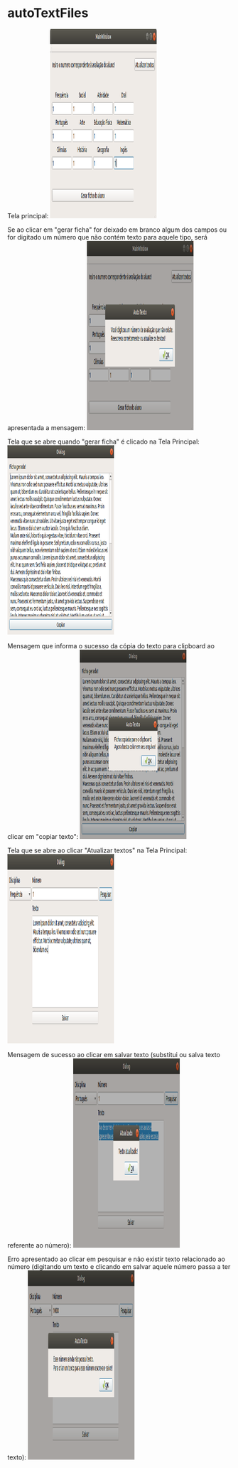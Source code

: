 # autoTextFiles

Tela principal:
<img src="https://raw.githubusercontent.com/lucabenetti/auto-text-files-qt/master/imgs/mainwindow.png" data-canonical-src="https://raw.githubusercontent.com/lucabenetti/auto-text-files-qt/master/imgs/mainwindow.png" width="240" height="426" />

Se ao clicar em "gerar ficha" for deixado em branco algum dos campos ou for digitado um número que não contém texto para aquele tipo, será apresentada a mensagem:
<img src="https://raw.githubusercontent.com/lucabenetti/auto-text-files-qt/master/imgs/main-window-errormsg.png" data-canonical-src="https://raw.githubusercontent.com/lucabenetti/auto-text-files-qt/master/imgs/main-window-errormsg.png" width="240" height="426" />

Tela que se abre quando "gerar ficha" é clicado na Tela Principal:
<img src="https://raw.githubusercontent.com/lucabenetti/auto-text-files-qt/master/imgs/gerar-ficha.png" data-canonical-src="https://raw.githubusercontent.com/lucabenetti/auto-text-files-qt/master/imgs/gerar-ficha.png" width="240" height="426" />

Mensagem que informa o sucesso da cópia do texto para clipboard ao clicar em "copiar texto":
<img src="https://raw.githubusercontent.com/lucabenetti/auto-text-files-qt/master/imgs/gerar-ficha-msg.png" data-canonical-src="https://raw.githubusercontent.com/lucabenetti/auto-text-files-qt/master/imgs/gerar-ficha-msg.png" width="240" height="426" />

Tela que se abre ao clicar "Atualizar textos" na Tela Principal:
<img src="https://raw.githubusercontent.com/lucabenetti/auto-text-files-qt/master/imgs/atualizar-texto.png" data-canonical-src="https://raw.githubusercontent.com/lucabenetti/auto-text-files-qt/master/imgs/atualizar-texto.png" width="240" height="426" />

Mensagem de sucesso ao clicar em salvar texto (substitui ou salva texto referente ao número):
<img src="https://raw.githubusercontent.com/lucabenetti/auto-text-files-qt/master/imgs/atualizar-texto-msg.png" data-canonical-src="https://raw.githubusercontent.com/lucabenetti/auto-text-files-qt/master/imgs/atualizar-texto-msg.png" width="240" height="426" />

Erro apresentado ao clicar em pesquisar e não existir texto relacionado ao número (digitando um texto e clicando em salvar aquele número passa a ter texto):
<img src="https://raw.githubusercontent.com/lucabenetti/auto-text-files-qt/master/imgs/atualizar-texto-errormsg.png" data-canonical-src="https://raw.githubusercontent.com/lucabenetti/auto-text-files-qt/master/imgs/atualizar-texto-errormsg.png" width="240" height="426" />
